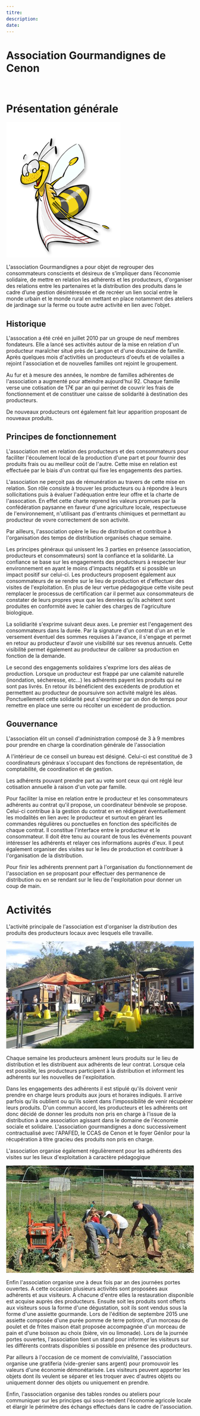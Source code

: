 ```yaml
---
titre:
description:
date:
---
```

<h1>Association Gourmandignes de Cenon</h1>

<div class="level1">&nbsp;</div>

<h1>Pr&eacute;sentation g&eacute;n&eacute;rale</h1>

<div class="level1">
<p><img alt="" class="media" height="364" src="logo.png" width="307" /></p>

<p>L&#39;association Gourmandignes a pour objet de regrouper des consommateurs conscients et d&eacute;sireux de s&rsquo;impliquer dans l&rsquo;&eacute;conomie solidaire, de mettre en relation les adh&eacute;rents et les producteurs, d&#39;organiser des relations entre les partenaires et la distribution des produits dans le cadre d&rsquo;une gestion d&eacute;sint&eacute;ress&eacute;e et de recr&eacute;er un lien social entre le monde urbain et le monde rural en mettant en place notamment des ateliers de jardinage sur la ferme ou toute autre activit&eacute; en lien avec l&rsquo;objet.</p>
</div>

<h2>Historique</h2>

<div class="level2">
<p>L&#39;assocation a &eacute;t&eacute; cr&eacute;&eacute; en juillet 2010 par un groupe de neuf membres fondateurs. Elle a lanc&eacute; ses activit&eacute;s autour de la mise en relation d&#39;un producteur mara&icirc;cher situ&eacute; pr&egrave;s de Langon et d&#39;une douzaine de famille. Apr&egrave;s quelques mois d&#39;activiti&eacute;s un producteurs d&#39;oeufs et de volailles a rejoint l&#39;association et de nouvelles familles ont rejoint le groupement.</p>

<p>Au fur et &agrave; mesure des ann&eacute;es, le nombre de familles adh&eacute;rentes de l&#39;association a augment&eacute; pour atteindre aujourd&#39;hui 92. Chaque famille verse une cotisation de 17&euro; par an qui permet de couvrir les frais de fonctionnement et de constituer une caisse de solidarit&eacute; &agrave; destination des producteurs.</p>

<p>De nouveaux producteurs ont &eacute;galement fait leur apparition proposant de nouveaux produits.</p>
</div>


<h2>Principes de fonctionnement</h2>

<div class="level2">
<p>L&#39;association met en relation des producteurs et des consommateurs pour faciliter l&#39;&eacute;coulement local de la production d&#39;une part et pour fournir des produits frais ou au meilleur co&ucirc;t de l&#39;autre. Cette mise en relation est effectu&eacute;e par le biais d&#39;un contrat qui fixe les engagements des parties.</p>
<p>L&#39;association ne per&ccedil;oit pas de r&eacute;mun&eacute;ration au travers de cette mise en relation. Son r&ocirc;le consiste &agrave; trouver les producteurs ou &agrave; r&eacute;pondre &agrave; leurs sollicitations puis &agrave; &eacute;valuer l&#39;ad&eacute;quation entre leur offre et la charte de l&#39;assocation. En effet cette charte reprend les valeurs promues par la conf&eacute;d&eacute;ration paysanne en faveur d&#39;une agriculture locale, respectueuse de l&#39;environnement, n&#39;utilisant pas d&#39;entrants chimiques et permettant au producteur de vovre correctement de son activit&eacute;.</p>

<p>Par ailleurs, l&#39;association op&egrave;re le lieu de distribution et contribue &agrave; l&#39;organisation des temps de distribution organis&eacute;s chaque semaine.</p>

<p>Les principes g&eacute;n&eacute;raux qui unissent les 3 parties en pr&eacute;sence (association, producteurs et consommateurs) sont la confiance et la solidarit&eacute;. La confiance se base sur les engagements des producteurs &agrave; respecter leur environnement en ayant le moins d&#39;impacts n&eacute;gatifs et si possible un impact positif sur celui-ci. Les producteurs proposent &eacute;galement aux consommateurs de se rendre sur le lieu de production et d&#39;effectuer des visites de l&#39;exploitation. En plus de leur vertue p&eacute;dagogique cette visite peut remplacer le processus de certification car il permet aux consommateurs de constater de leurs propres yeux que les denr&eacute;es qu&#39;ils ach&egrave;tent sont produites en conformit&eacute; avec le cahier des charges de l&#39;agriculture biologique.</p>

<p>La solidiarit&eacute; s&#39;exprime suivant deux axes. Le premier est l&#39;engagement des consommateurs dans la dur&eacute;e. Par la signature d&#39;un contrat d&#39;un an et le versement &eacute;ventuel des sommes requises &agrave; l&#39;avance, il s&#39;engage et permet en retour au producteur d&#39;avoir une visibilit&eacute; sur ses revenus annuels. Cette visibilit&eacute; permet &eacute;galement au producteur de calibrer sa production en fonction de la demande.</p>

<p>Le second des engagements solidaires s&#39;exprime lors des al&eacute;as de production. Lorsque un producteur est frapp&eacute; par une calamit&eacute; naturelle (inondation, s&eacute;cheresse, etc&hellip;) les adh&eacute;rents payent les produits qui ne sont pas livr&eacute;s. En retour ils b&eacute;n&eacute;ficient des exc&eacute;dents de prodution et permettent au producteur de poursuivre son activit&eacute; malgr&eacute; les al&eacute;as. Ponctuellement cette solidarit&eacute; peut s&#39;exprimer par un don de temps pour remettre en place une serre ou r&eacute;colter un exc&eacute;dent de production.</p>
</div>

<h2>Gouvernance</h2>

<div class="level2">
<p>L&#39;association &eacute;lit un conseil d&#39;administration compos&eacute; de 3 &agrave; 9 membres pour prendre en charge la coordination g&eacute;n&eacute;rale de l&#39;association</p>

<p>A l&#39;int&eacute;rieur de ce conseil un bureau est d&eacute;sign&eacute;. Celui-ci est constitu&eacute; de 3 coordinateurs g&eacute;n&eacute;raux s&#39;occupant des fonctions de repr&eacute;sentation, de comptabilit&eacute;, de coordination et de gestion.</p>

<p>Les adh&eacute;rents pouvant prendre part au vote sont ceux qui ont r&eacute;gl&eacute; leur cotisation annuelle &agrave; raison d&#39;un vote par famille.</p>

<p>Pour faciliter la mise en relation entre le producteur et les consommateurs adh&eacute;rents au contrat qu&#39;il propose, un coordinateur b&eacute;n&eacute;vole se propose. Celui-ci contribue &agrave; la gestion du contrat en en r&eacute;digeant &eacute;ventuellement les modalit&eacute;s en lien avec le producteur et surtout en g&eacute;rant les commandes r&eacute;guli&egrave;res ou ponctuelles en fonction des sp&eacute;cificit&eacute;s de chaque contrat. Il constitue l&#39;interface entre le producteur et le consommateur. Il doit &ecirc;tre tenu au courant de tous les &eacute;v&egrave;nements pouvant int&eacute;resser les adh&eacute;rents et relayer ces informations aupr&egrave;s d&#39;eux. Il peut &eacute;galement organiser des visites sur le lieu de production et contribuer &agrave; l&#39;organisation de la distribution.</p>

<p>Pour finir les adh&eacute;rents prennent part &agrave; l&#39;organisation du fonctionnement de l&#39;association en se proposant pour effectuer des permanence de distribution ou en se rendant sur le lieu de l&#39;exploitation pour donner un coup de main.</p>
</div>

<h1>Activit&eacute;s</h1>

<div class="level1">
<p>L&#39;activit&eacute; principale de l&#39;association est d&#39;organiser la distribution des produits des producteurs locaux avec lesquels elle travaille.</p>

<p><img alt="" class="media" height="288" src="local.jpg" width="512" /></p>

<p>Chaque semaine les producteurs am&egrave;nent leurs produits sur le lieu de distribution et les distribuent aux adh&eacute;rents de leur contrat. Lorsque cela est possible, les producteurs participent &agrave; la distribution et informent les adh&eacute;rents sur les nouvelles de l&#39;exploitation.</p>

<p>Dans les engagements des adh&eacute;rents il est stipul&eacute; qu&#39;ils doivent venir prendre en charge leurs produits aux jours et horaires indiqu&eacute;s. Il arrive parfois qu&#39;ils oublient ou qu&#39;ils soient dans l&#39;impossibilit&eacute; de venir r&eacute;cup&eacute;rer leurs produits. D&#39;un commun accord, les producteurs et les adh&eacute;rents ont donc d&eacute;cid&eacute; de donner les produits non pris en charge &agrave; l&#39;issue de la distribution &agrave; une association agissant dans le domaine de l&#39;&eacute;conomie sociale et solidaire. L&#39;association gourmandignes a donc successivement contractualis&eacute; avec l&#39;APAFED, le CCAS de Cenon et le foyer G&eacute;nilor pour la r&eacute;cup&eacute;ration &agrave; titre gracieu des produits non pris en charge.</p>

<p>L&#39;association organise &eacute;galement r&eacute;guli&egrave;rement pour les adh&eacute;rents des visites sur les lieux d&#39;exploitation &agrave; caract&egrave;re p&eacute;dagogique</p>

<p><img alt="" class="media" height="288" src="activite.jpg" width="512" /></p>

<p>Enfin l&#39;association organise une &agrave; deux fois par an des journ&eacute;es portes ouvertes. A cette occasion plusieurs activit&eacute;s sont propos&eacute;es aux adh&eacute;rents et aux visiteurs. A chacune d&#39;entre elles la restauration disponible est acquise aupr&egrave;s des producteurs. Ensuite soit les produits sont offerts aux visiteurs sous la forme d&#39;une d&eacute;gustation, soit ils sont vendus sous la forme d&#39;une assiette gourmande. Lors de l&#39;&eacute;dition de septembre 2015 une assiette compos&eacute;e d&#39;une pur&eacute;e pomme de terre potiron, d&#39;un morceau de poulet et de frites maison &eacute;tait propos&eacute;e accompagn&eacute;e d&#39;un morceau de pain et d&#39;une boisson au choix (bi&egrave;re, vin ou limonade). Lors de la journ&eacute;e portes ouvertes, l&#39;association tient un stand pour informer les visiteurs sur les diff&eacute;rents contrats disponibles si possible en pr&eacute;sence des producteurs.</p>


<p>Par ailleurs &agrave; l&#39;occasion de ce moment de convivialit&eacute;, l&#39;association organise une gratiferia (vide-grenier sans argent) pour promouvoir les valeurs d&#39;une &eacute;conomie d&eacute;mon&eacute;taris&eacute;e. Les visiteurs peuvent apporter les objets dont ils veulent se s&eacute;parer et les troquer avec d&#39;autres objets ou uniquement donner des objets ou uniquement en prendre.</p>

<p>Enfin, l&#39;association organise des tables rondes ou ateliers pour communiquer sur les principes qui sous-tendent l&#39;&eacute;conomie agricole locale et &eacute;largir le p&eacute;rim&egrave;tre des &eacute;changs effectu&eacute;s dans le cadre de l&#39;association.</p>

<p>&nbsp;</p>
</div>
